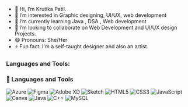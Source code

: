 - 👋 Hi, I’m Krutika Patil.
- 👀 I’m interested in Graphic designing, UI/UX, web development
- 🌱 I’m currently learning Java , DSA , Web development
- 💞️ I’m looking to collaborate on Web Development and UI/UX design Projects.
- 😄 Pronouns: She/Her
- ⚡ Fun fact: I'm a self-taught designer and also an artist.

### Languages and Tools:


### 🚀 Languages and Tools

![Azure](https://img.shields.io/badge/Azure-0078D4?style=for-the-badge&logo=microsoftazure&logoColor=white)
![Figma](https://img.shields.io/badge/Figma-F24E1E?style=for-the-badge&logo=figma&logoColor=white)
![Adobe XD](https://img.shields.io/badge/Adobe%20XD-FF61F6?style=for-the-badge&logo=adobexd&logoColor=white)
![Sketch](https://img.shields.io/badge/Sketch-F7B500?style=for-the-badge&logo=sketch&logoColor=white)
![HTML5](https://img.shields.io/badge/HTML5-E34F26?style=for-the-badge&logo=html5&logoColor=white)
![CSS3](https://img.shields.io/badge/CSS3-1572B6?style=for-the-badge&logo=css3&logoColor=white)
![JavaScript](https://img.shields.io/badge/JavaScript-F7DF1E?style=for-the-badge&logo=javascript&logoColor=black)
![Canva](https://img.shields.io/badge/Canva-00C4CC?style=for-the-badge&logo=canva&logoColor=white)
![Java](https://img.shields.io/badge/Java-007396?style=for-the-badge&logo=openjdk&logoColor=white)
![C++](https://img.shields.io/badge/C++-00599C?style=for-the-badge&logo=cplusplus&logoColor=white)
![MySQL](https://img.shields.io/badge/MySQL-4479A1?style=for-the-badge&logo=mysql&logoColor=white)



<!---
krutikapatil19/krutikapatil19 is a ✨ special ✨ repository because its `README.md` (this file) appears on your GitHub profile.
You can click the Preview link to take a look at your changes.
--->
